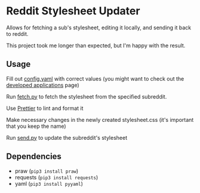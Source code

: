 # Reddit Stylesheet Updater

Allows for fetching a sub's stylesheet, editing it locally, and sending it back to reddit.

This project took me longer than expected, but I'm happy with the result.

## Usage

Fill out [config.yaml](./config.yaml) with correct values (you might want to check out the [developed applications](https://www.reddit.com/prefs/apps) page)

Run [fetch.py](./fetch.py) to fetch the stylesheet from the specified subreddit.

Use [Prettier](https://prettier.io/) to lint and format it

Make necessary changes in the newly created stylesheet.css (it's important that you keep the name)

Run [send.py](./send.py) to update the subreddit's stylesheet

## Dependencies

- praw (`pip3 install praw`)
- requests (`pip3 install requests`)
- yaml (`pip3 install pyyaml`)
